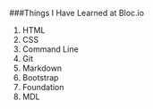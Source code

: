 ###Things I Have Learned at Bloc.io
1. HTML
2. CSS
3. Command Line
4. Git
5. Markdown
6. Bootstrap
7. Foundation
8. MDL
